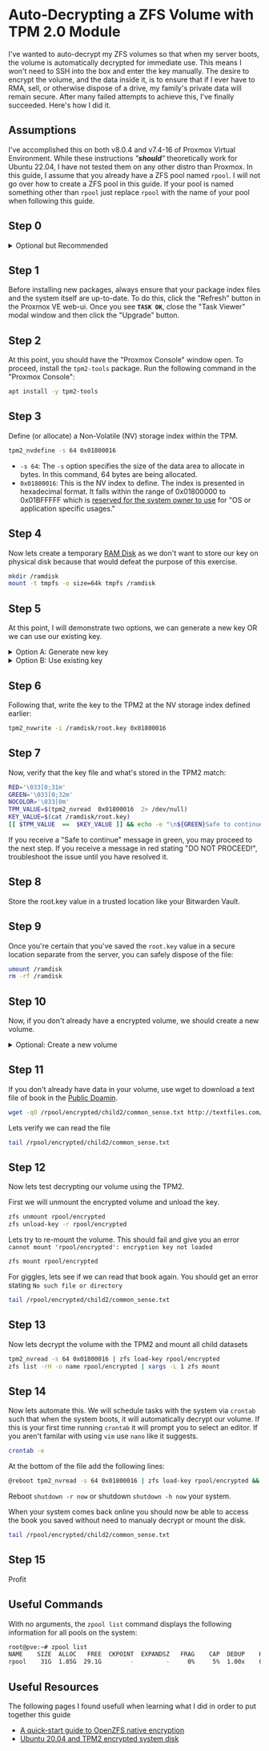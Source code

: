 # Auto-Decrypting a ZFS Volume with TPM 2.0 Module
I've wanted to auto-decrypt my ZFS volumes so that when my server boots, the 
volume is automatically decrypted for immediate use. This means I won't need to 
SSH into the box and enter the key manually. The desire to encrypt the volume, 
and the data inside it, is to ensure that if I ever have to RMA, sell, or 
otherwise dispose of a drive, my family's private data will remain secure. 
After many failed attempts to achieve this, I've finally succeeded. 
Here's how I did it.

## Assumptions
I've accomplished this on both v8.0.4 and v7.4-16 of Proxmox Virtual Environment. 
While these instructions *"***should***"* theoretically work for Ubuntu 22.04, I have not 
tested them on any other distro than Proxmox. In this guide, I assume that you already have a ZFS
pool named `rpool`. I will not go over how to create a ZFS pool in this guide. 
If your pool is named something other than `rpool` just replace `rpool` with the 
name of your pool when following this guide.

## Step 0
<details>
<summary>Optional but Recommended</summary>
While it isn't necessary, I would recommend running through this guide in a VM 
as to remove the concern of breaking something as well as familiarizing yourself 
with the process.
  
### Step 0.1
Create a VM running  Proxmox VE to familiarize yourself with this guide before 
putting it to use in production. Consider the following settings:
  - General > Start at boot: disabled (unchecked)
  - System > Add TPM: enabled (checked)
  - System > TPM Storage: Your Choice
  - System > TPM Version: 2.0
  - CPU > Sockets: 1
  - CPU > Cores: 1
  - CPU > Type: Host
  - Memory > Memory (MiB): 2048

### Step 0.2
In the console select `Install Proxmox VE (Graphical)`

### Step 0.3
Agree to the user agreement if you do, else we can't proceed.

### Step 0.4
At the target Harddisk click the `Options` button and select `zfs (RAID0)` 
from the filesystem dropdown and click `OK`

### Step 0.5
Make your appropriate selections for Location and Time zone selection.

### Step 0.6
Give it a password and email address. It isn't imperative that you remember 
these values past this guide as when we are done, you should discard this VM.

### Step 0.7
Complete the remainder of the setup process as you normally would.

</details>

## Step 1
Before installing new packages, always ensure that your package index files and 
the system itself are up-to-date. To do this, click the "Refresh" button in the 
Proxmox VE web-ui. Once you see **`TASK OK`**, close the "Task Viewer" modal 
window and then click the "Upgrade" button.

## Step 2
At this point, you should have the "Proxmox Console" window open.
To proceed, install the `tpm2-tools` package. Run the following command in the 
"Proxmox Console":
```bash
apt install -y tpm2-tools
```

## Step 3
Define (or allocate) a Non-Volatile (NV) storage index within the TPM. 
```bash
tpm2_nvdefine -s 64 0x01800016
```
-   `-s 64`: The `-s` option specifies the size of the data area to allocate in bytes.
In this command, 64 bytes are being allocated.
-   `0x01800016`: This is the NV index to define. The index is presented in hexadecimal format.
It falls within the range of 0x01800000 to 0x01BFFFFF which is [reserved for the system owner to use](https://web.archive.org/web/20221027162903/https://trustedcomputinggroup.org/wp-content/uploads/RegistryOfReservedTPM2HandlesAndLocalities_v1p1_pub.pdf) for "OS or application specific usages."

## Step 4
Now lets create a temporary [RAM Disk](https://en.wikipedia.org/wiki/RAM_drive) as we don't 
want to store our key on physical disk because that would defeat the purpose of this exercise.
```bash
mkdir /ramdisk
mount -t tmpfs -o size=64k tmpfs /ramdisk
```
## Step 5
At this point, I will demonstrate two options, we can generate a new key OR we can use our 
existing key.

<details>
<summary>Option A: Generate new key</summary>

Lets generate a  64-byte key made of letters and number and store it on our 
ramdisk in a file named `root.key`
```bash 
cat /dev/urandom | tr -dc 'a-zA-Z0-9' | head -c 64 > /ramdisk/root.key
```
</details>

<details>
<summary>Option B: Use existing key</summary>
  
Use your favorite text editor such as `nano` or `vim` to store your passphrase in a 
new file `/ramdisk/root.key`

</details>

## Step 6
Following that, write the key to the TPM2 at the NV storage index defined earlier:
```bash
tpm2_nvwrite -i /ramdisk/root.key 0x01800016
```
## Step 7
Now, verify that the key file and what's stored in the TPM2 match:
```bash
RED='\033[0;31m'
GREEN='\033[0;32m'
NOCOLOR='\033[0m'
TPM_VALUE=$(tpm2_nvread  0x01800016  2> /dev/null)
KEY_VALUE=$(cat /ramdisk/root.key)
[[ $TPM_VALUE  ==  $KEY_VALUE ]] && echo -e "\n${GREEN}Safe to continue${NOCOLOR}\n"  ||  echo -e "\n${RED}DO NOT PROCEED!${NOCOLOR}\n"
```
If you receive a "Safe to continue" message in green, you may proceed to the next step. If you receive a message in red stating "DO NOT PROCEED!", troubleshoot the issue until you have resolved it.

## Step 8
Store the root.key value in a trusted location like your Bitwarden Vault. 

## Step 9
Once you're certain that you've saved the `root.key` value in a secure 
location separate from the server, you can safely dispose of the file:
```bash
umount /ramdisk
rm -rf /ramdisk
```
## Step 10
Now, if you don't already have a encrypted volume, we should create a new volume.
<details>
<summary>Optional: Create a new volume</summary>
  
```bash
zfs create -o encryption=on -o keylocation=prompt -o keyformat=passphrase rpool/encrypted
```
You will be prompted for a `passphrase` paste in the key value you stored in a safe place.

If this is a newly created volume without data in it, you may want to create some child datasets
for testing purposes.
```bash
zfs create rpool/encrypted/child1
zfs create rpool/encrypted/child2
zfs create rpool/encrypted/child3
```

</details>

## Step 11
If you don't already have data in your volume, use wget to download a text file of book in the [Public Doamin](https://en.wikipedia.org/wiki/Public_domain).
```bash
wget -qO /rpool/encrypted/child2/common_sense.txt http://textfiles.com/etext/NONFICTION/common_sense
```
Lets verify we can read the file
```bash
tail /rpool/encrypted/child2/common_sense.txt
```
## Step 12
Now lets test decrypting our volume using the TPM2.

First we will unmount the encrypted volume and unload the key.
```bash
zfs unmount rpool/encrypted
zfs unload-key -r rpool/encrypted
```
Lets try to re-mount the volume. This should fail and give you an 
error `cannot mount 'rpool/encrypted': encryption key not loaded`
```bash
zfs mount rpool/encrypted
```
For giggles, lets see if we can read that book again. You should get an error 
stating `No such file or directory`
```bash
tail /rpool/encrypted/child2/common_sense.txt
```
## Step 13
Now lets decrypt the volume with the TPM2 and mount all child datasets
```bash
tpm2_nvread -s 64 0x01800016 | zfs load-key rpool/encrypted
zfs list -rH -o name rpool/encrypted | xargs -L 1 zfs mount
```
## Step 14
Now lets automate this. We will schedule tasks with the system via `crontab` such that 
when the system boots, it will automatically decrypt our volume. If this is your first time 
running `crontab` it will prompt you to select an editor. If you aren't familar with using
`vim` use `nano` like it suggests.
```bash
crontab -e
```
At the bottom of the file add the following lines:
```bash
@reboot tpm2_nvread -s 64 0x01800016 | zfs load-key rpool/encrypted && zfs list -rH -o name rpool/encrypted | xargs -L 1 zfs mount
```
Reboot `shutdown -r now` or shutdown `shutdown -h now` your system.

When your system comes back online you should now be able to access the book you saved
without need to manualy decrypt or mount the disk.
```bash
tail /rpool/encrypted/child2/common_sense.txt
```

## Step 15
Profit


## Useful Commands
With no arguments, the `zpool list` command displays the following information for all pools on the system:
```bash
root@pve:~# zpool list
NAME    SIZE  ALLOC   FREE  CKPOINT  EXPANDSZ   FRAG    CAP  DEDUP    HEALTH  ALTROOT
rpool    31G  1.85G  29.1G        -         -     0%     5%  1.00x    ONLINE  -
```

## Useful Resources
The following pages I found usefull when learning what I did in order to put together this guide
- [A quick-start guide to OpenZFS native encryption](https://web.archive.org/web/20230723203617/https://arstechnica.com/gadgets/2021/06/a-quick-start-guide-to-openzfs-native-encryption/)
- [Ubuntu 20.04 and TPM2 encrypted system disk](https://web.archive.org/web/20230419155357/https://run.tournament.org.il/ubuntu-20-04-and-tpm2-encrypted-system-disk/)
